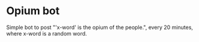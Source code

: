 # Opium bot

Simple bot to post \"'x-word' is the opium of the people.\", every 20 minutes, where x-word is a random word.
